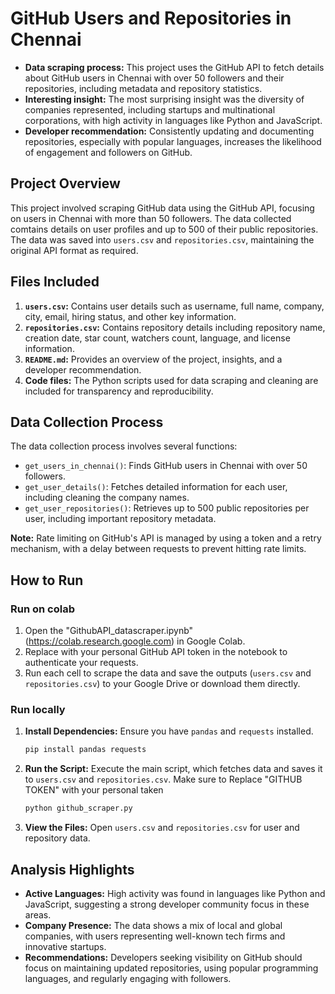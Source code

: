 
# GitHub Users and Repositories in Chennai

- **Data scraping process:** This project uses the GitHub API to fetch details about GitHub users in Chennai with over 50 followers and their repositories, including metadata and repository statistics.
- **Interesting insight:** The most surprising insight was the diversity of companies represented, including startups and multinational corporations, with high activity in languages like Python and JavaScript.
- **Developer recommendation:** Consistently updating and documenting repositories, especially with popular languages, increases the likelihood of engagement and followers on GitHub.

## Project Overview

This project involved scraping GitHub data using the GitHub API, focusing on users in Chennai with more than 50 followers. The data collected comtains details on user profiles and up to 500 of their public repositories. The data was saved into `users.csv` and `repositories.csv`, maintaining the original API format as required.

## Files Included

1. **`users.csv`:** Contains user details such as username, full name, company, city, email, hiring status, and other key information.
2. **`repositories.csv`:** Contains repository details including repository name, creation date, star count, watchers count, language, and license information.
3. **`README.md`:** Provides an overview of the project, insights, and a developer recommendation.
4. **Code files:** The Python scripts used for data scraping and cleaning are included for transparency and reproducibility.

## Data Collection Process

The data collection process involves several functions:
- `get_users_in_chennai()`: Finds GitHub users in Chennai with over 50 followers.
- `get_user_details()`: Fetches detailed information for each user, including cleaning the company names.
- `get_user_repositories()`: Retrieves up to 500 public repositories per user, including important repository metadata.

**Note:** Rate limiting on GitHub's API is managed by using a token and a retry mechanism, with a delay between requests to prevent hitting rate limits.

## How to Run

### Run on colab

   1. Open the "GithubAPI_datascraper.ipynb"(https://colab.research.google.com) in Google Colab. 
   2. Replace with your personal GitHub API token in the notebook to authenticate your requests.
   3. Run each cell to scrape the data and save the outputs (`users.csv` and `repositories.csv`) to your Google Drive or download them directly.

### Run locally

1. **Install Dependencies:** Ensure you have `pandas` and `requests` installed.
   ```bash
   pip install pandas requests
   ```

2. **Run the Script:** Execute the main script, which fetches data and saves it to `users.csv` and `repositories.csv`.
   Make sure to Replace "GITHUB TOKEN" with your personal taken

   ```bash
   python github_scraper.py
   ```

3. **View the Files:** Open `users.csv` and `repositories.csv` for user and repository data.

## Analysis Highlights

- **Active Languages:** High activity was found in languages like Python and JavaScript, suggesting a strong developer community focus in these areas.
- **Company Presence:** The data shows a mix of local and global companies, with users representing well-known tech firms and innovative startups.
- **Recommendations:** Developers seeking visibility on GitHub should focus on maintaining updated repositories, using popular programming languages, and regularly engaging with followers.
